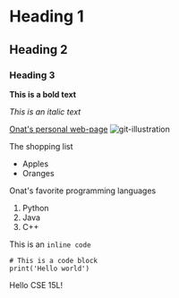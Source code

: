 # Heading 1
## Heading 2
### Heading 3

**This is a bold text**

*This is an italic text*

[Onat's personal web-page](https://acsweb.ucsd.edu/~ogungor/)
![git-illustration](https://git-scm.com/images/logos/downloads/Git-Icon-1788C.png)

The shopping list
* Apples
* Oranges

Onat's favorite programming languages
1. Python
2. Java
3. C++

This is an `inline code`

```
# This is a code block 
print('Hello world')
```


Hello CSE 15L!

